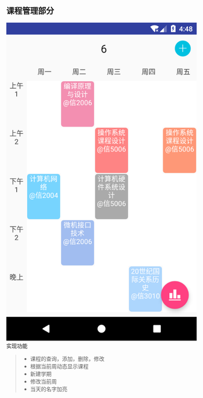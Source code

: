 ## 课程管理部分
![img](https://github.com/BITxiao666/scholar/blob/master/gif/demo.png)
实现功能
> * 课程的查询，添加，删除，修改
> * 根据当前周动态显示课程
> * 新建学期
> * 修改当前周
> * 当天的名字加亮
